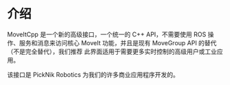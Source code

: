 # 介绍

MoveItCpp 是一个新的高级接口，一个统一的 C++ API，不需要使用 ROS 操作、服务和消息来访问核心 MoveIt 功能，并且是现有 MoveGroup API 的替代（不是完全替代），我们推荐 此界面适用于需要更多实时控制的高级用户或工业应用。

该接口是 PickNik Robotics 为我们的许多商业应用程序开发的。
